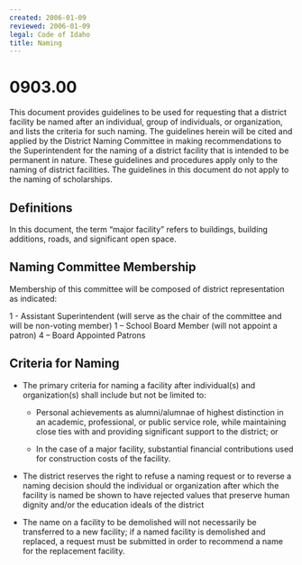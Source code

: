 ```yaml
---
created: 2006-01-09
reviewed: 2006-01-09
legal: Code of Idaho
title: Naming
---
```


# 0903.00 

This document provides guidelines to be used for requesting that a district facility be named after an individual, group of individuals, or organization, and lists the criteria for such naming. The guidelines herein will be cited and applied by the District Naming Committee in making recommendations to the Superintendent for the naming of a district facility that is intended to be permanent in nature. These guidelines and procedures apply only to the naming of district facilities. The guidelines in this document do not apply to the naming of scholarships.


## Definitions


In this document, the term “major facility” refers to buildings, building additions, roads, and significant open space.


## Naming Committee Membership


Membership of this committee will be composed of district representation as indicated:


1 - Assistant Superintendent (will serve as the chair of the committee and will be non-voting member) 1 – School Board Member (will not appoint a patron) 4 – Board Appointed Patrons


## Criteria for Naming


- The primary criteria for naming a facility after individual(s) and organization(s) shall include but not be limited to:

    - Personal achievements as alumni/alumnae of highest distinction in an academic, professional, or     public service role, while maintaining close ties with and providing significant support to the     district; or

    - In the case of a major facility, substantial financial contributions used for construction costs of the     facility.

- The district reserves the right to refuse a naming request or to reverse a naming decision should the individual or organization after which the facility is named be shown to have rejected values that preserve human dignity and/or the education ideals of the district

- The name on a facility to be demolished will not necessarily be transferred to a new facility; if a named facility is demolished and replaced, a request must be submitted in order to recommend a name for the replacement facility.


